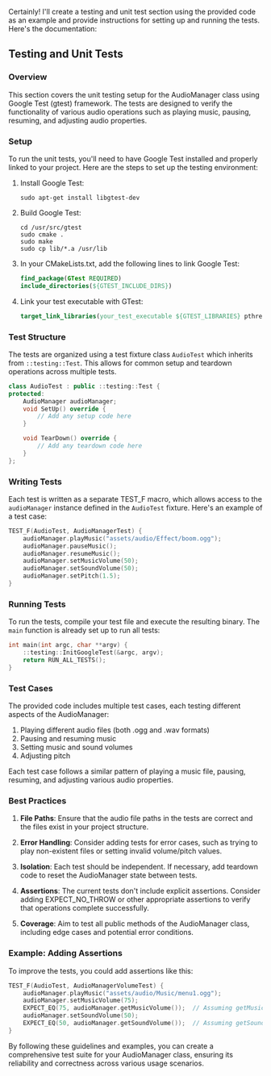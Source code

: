 Certainly! I'll create a testing and unit test section using the provided code as an example and provide instructions for setting up and running the tests. Here's the documentation:

## Testing and Unit Tests

### Overview

This section covers the unit testing setup for the AudioManager class using Google Test (gtest) framework. The tests are designed to verify the functionality of various audio operations such as playing music, pausing, resuming, and adjusting audio properties.

### Setup

To run the unit tests, you'll need to have Google Test installed and properly linked to your project. Here are the steps to set up the testing environment:

1. Install Google Test:
   ```
   sudo apt-get install libgtest-dev
   ```

2. Build Google Test:
   ```
   cd /usr/src/gtest
   sudo cmake .
   sudo make
   sudo cp lib/*.a /usr/lib
   ```

3. In your CMakeLists.txt, add the following lines to link Google Test:
   ```cmake
   find_package(GTest REQUIRED)
   include_directories(${GTEST_INCLUDE_DIRS})
   ```

4. Link your test executable with GTest:
   ```cmake
   target_link_libraries(your_test_executable ${GTEST_LIBRARIES} pthread)
   ```

### Test Structure

The tests are organized using a test fixture class `AudioTest` which inherits from `::testing::Test`. This allows for common setup and teardown operations across multiple tests.

```cpp
class AudioTest : public ::testing::Test {
protected:
    AudioManager audioManager;
    void SetUp() override {
        // Add any setup code here
    }

    void TearDown() override {
        // Add any teardown code here
    }
};
```

### Writing Tests

Each test is written as a separate TEST_F macro, which allows access to the `audioManager` instance defined in the `AudioTest` fixture. Here's an example of a test case:

```cpp
TEST_F(AudioTest, AudioManagerTest) {
    audioManager.playMusic("assets/audio/Effect/boom.ogg");
    audioManager.pauseMusic();
    audioManager.resumeMusic();
    audioManager.setMusicVolume(50);
    audioManager.setSoundVolume(50);
    audioManager.setPitch(1.5);
}
```

### Running Tests

To run the tests, compile your test file and execute the resulting binary. The `main` function is already set up to run all tests:

```cpp
int main(int argc, char **argv) {
    ::testing::InitGoogleTest(&argc, argv);
    return RUN_ALL_TESTS();
}
```

### Test Cases

The provided code includes multiple test cases, each testing different aspects of the AudioManager:

1. Playing different audio files (both .ogg and .wav formats)
2. Pausing and resuming music
3. Setting music and sound volumes
4. Adjusting pitch

Each test case follows a similar pattern of playing a music file, pausing, resuming, and adjusting various audio properties.

### Best Practices

1. **File Paths**: Ensure that the audio file paths in the tests are correct and the files exist in your project structure.

2. **Error Handling**: Consider adding tests for error cases, such as trying to play non-existent files or setting invalid volume/pitch values.

3. **Isolation**: Each test should be independent. If necessary, add teardown code to reset the AudioManager state between tests.

4. **Assertions**: The current tests don't include explicit assertions. Consider adding EXPECT_NO_THROW or other appropriate assertions to verify that operations complete successfully.

5. **Coverage**: Aim to test all public methods of the AudioManager class, including edge cases and potential error conditions.

### Example: Adding Assertions

To improve the tests, you could add assertions like this:

```cpp
TEST_F(AudioTest, AudioManagerVolumeTest) {
    audioManager.playMusic("assets/audio/Music/menu1.ogg");
    audioManager.setMusicVolume(75);
    EXPECT_EQ(75, audioManager.getMusicVolume());  // Assuming getMusicVolume() method exists
    audioManager.setSoundVolume(50);
    EXPECT_EQ(50, audioManager.getSoundVolume());  // Assuming getSoundVolume() method exists
}
```

By following these guidelines and examples, you can create a comprehensive test suite for your AudioManager class, ensuring its reliability and correctness across various usage scenarios.